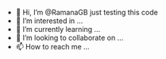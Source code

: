 - 👋 Hi, I’m @RamanaGB just testing this code
- 👀 I’m interested in ...
- 🌱 I’m currently learning ...
- 💞️ I’m looking to collaborate on ...
- 📫 How to reach me ...

<!---
RamanaGB/RamanaGB is a ✨ special ✨ repository because its `README.md` (this file) appears on your GitHub profile.
You can click the Preview link to take a look at your changes.
--->
